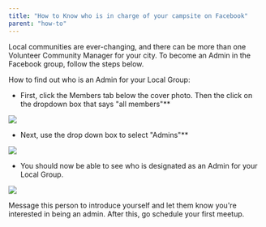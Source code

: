 ```yaml
---
title: "How to Know who is in charge of your campsite on Facebook"
parent: "how-to"
---
```


Local communities are ever-changing, and there can be more than one Volunteer Community Manager for your city. To become an Admin in the Facebook group, follow the steps below.

How to find out who is an Admin for your Local Group:

*   First, click the Members tab below the cover photo. Then the click on the dropdown box that says "all members"**

![](//discourse-user-assets.s3.amazonaws.com/original/2X/c/cc32710a88436219ac4a02a31e57de577830082b.png)

*   Next, use the drop down box to select "Admins"**

![](//discourse-user-assets.s3.amazonaws.com/original/2X/c/ca28d984d4ec86bb9fb40326da1c9bb1151ab77c.png)

*   You should now be able to see who is designated as an Admin for your Local Group.

![](//discourse-user-assets.s3.amazonaws.com/original/2X/9/946354dab087e439a810937de4332ad5e231ccf2.png)

Message this person to introduce yourself and let them know you're interested in being an admin. After this, go schedule your first meetup.
